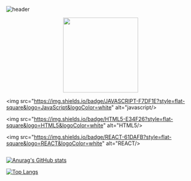 ![header](https://capsule-render.vercel.app/api?type=waving&color=timeAuto&fontAlign=50&fontAlignY=30&text=Singilwon&desc=developer&descAlign=70&descAlignY=55&height=200&fontSize=60&fontColor=ffffff)

<div id="header" align="center">
  <img src="https://media.giphy.com/media/QTfX9Ejfra3ZmNxh6B/giphy.gif" width="200"/>
</div>

<img src="https://img.shields.io/badge/JAVASCRIPT-F7DF1E?style=flat-square&logo=JavaScript&logoColor=white" alt="javascript/>

<img src="https://img.shields.io/badge/HTML5-E34F26?style=flat-square&logo=HTML5&logoColor=white" alt="HTML5/>

<img src="https://img.shields.io/badge/REACT-61DAFB?style=flat-square&logo=REACT&logoColor=white" alt="REACT/>
  
<div align="center">
  <img src="https://komarev.com/ghpvc/?username=singilwon&style=flat-square&color=blue" alt=""/>
</div>

[![Anurag's GitHub stats](https://github-readme-stats.vercel.app/api?username=singilwon)](https://github.com/singilwon/github-readme-stats)

[![Top Langs](https://github-readme-stats.vercel.app/api/top-langs/?username=singilwon)](https://github.com/singilwon/github-readme-stats)
